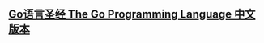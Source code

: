 ## [Go语言圣经 The Go Programming Language 中文版本](https://www.gitbook.com/book/wizardforcel/gopl-zh/details)

